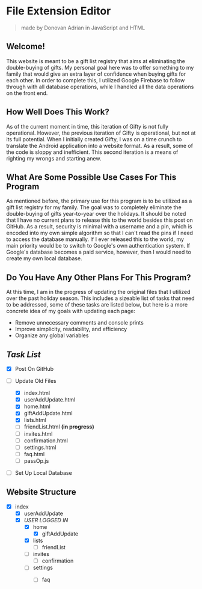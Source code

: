# File Extension Editor
> made by Donovan Adrian in JavaScript and HTML


## Welcome!

This website is meant to be a gift list registry that 
aims at eliminating the double-buying of gifts. My personal 
goal here was to offer something to my family that would 
give an extra layer of confidence when buying gifts for each 
other. In order to complete this, I utilized Google Firebase 
to follow through with all database operations, while I 
handled all the data operations on the front end.


## How Well Does This Work?

As of the current moment in time, this iteration of Gifty is 
not fully operational. However, the previous iteration of 
Gifty is operational, but not at its full potential. When I 
initially created Gifty, I was on a time crunch to translate
the Android application into a website format. As a result, 
some of the code is sloppy and inefficient. This second 
iteration is a means of righting my wrongs and starting anew.


## What Are Some Possible Use Cases For This Program

As mentioned before, the primary use for this program is to 
be utilized as a gift list registry for my family. The goal 
was to completely eliminate the double-buying of gifts 
year-to-year over the holidays. It should be noted that I 
have no current plans to release this to the world besides 
this post on GitHub. As a result, security is minimal with a 
username and a pin, which is encoded into my own simple 
algorithm so that I can't read the pins if I need to access 
the database manually. If I ever released this to the world, 
my main priority would be to switch to Google's own 
authentication system. If Google's database becomes a paid 
service, however, then I would need to create my own local 
database.


## Do You Have Any Other Plans For This Program?

At this time, I am in the progress of updating the original 
files that I utilized over the past holiday season. This 
includes a sizeable list of tasks that need to be addressed, 
some of these tasks are listed below, but here is a more 
concrete idea of my goals with updating each page:
- Remove unnecessary comments and console prints
- Improve simplicity, readability, and efficiency
- Organize any global variables


## ***Task List***
- [x] Post On GitHub
- [ ] Update Old Files
  - [x] index.html
  - [x] userAddUpdate.html
  - [x] home.html 
  - [x] giftAddUpdate.html
  - [x] lists.html
  - [ ] friendList.html **\(in progress)**
  - [ ] invites.html
  - [ ] confirmation.html
  - [ ] settings.html
  - [ ] faq.html
  - [ ] passOp.js
- [ ] Set Up Local Database


## Website Structure

-[x] index
  -[x] userAddUpdate
  -[x] *USER LOGGED IN*
    -[x] home
      -[x] giftAddUpdate
    -[x] lists
      -[ ] friendList
    -[ ] invites
      -[ ] confirmation
    -[ ] settings
      -[ ] faq
    

